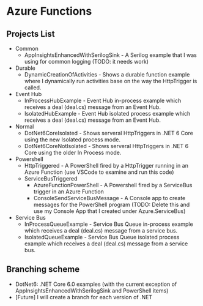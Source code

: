 # Azure Functions

## Projects List
- Common
   - AppInsightsEnhancedWithSerilogSink - A Serilog example that I was using for common logging (TODO: it needs work)
- Durable 
   - DynamicCreationOfActivities - Shows a durable function example where I dynamically run activities base on the way the HttpTrigger is called.
- Event Hub
   - InProcessHubExample - Event Hub in-process example which receives a deal (deal.cs) message from an Event Hub.
   - IsolatedHubExample - Event Hub isolated process example which receives a deal (deal.cs) message from an Event Hub.
- Normal
   - DotNet6CoreIsolated - Shows serveral HttpTriggers in .NET 6 Core using the new Isolated process mode.
   - DotNet6CoreNotIsolated - Shows serveral HttpTriggers in .NET 6 Core using the older In Process mode.
- Powershell 
   - HttpTriggered - A PowerShell fired by a HttpTrigger running in an Azure Function (use VSCode to examine and run this code)
   - ServiceBusTriggered 
      - AzureFunctionPowerShell - A Powershell fired by a ServiceBus trigger in an Azure Function
      - ConsoleSendServiceBusMessage - A Console app to create messages for the PowerShell program (TODO: Delete this and use my Console App that I created under Azure.ServiceBus)
- Service Bus
   - InProcessQueueExample - Service Bus Queue in-process example which receives a deal (deal.cs) message from a service bus.
   - IsolatedQueueExample - Service Bus Queue isolated process example which receives a deal (deal.cs) message from a service bus.

## Branching scheme
- DotNet6: .NET Core 6.0 examples (with the current exception of AppInsightsEnhancedWithSerilogSink and PowerShell items)
- [Future] I will create a branch for each version of .NET 
